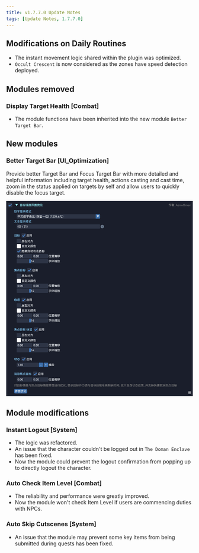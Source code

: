 ```yaml
---
title: v1.7.7.0 Update Notes
tags: [Update Notes, 1.7.7.0]
---
```


## Modifications on Daily Routines

- The instant movement logic shared within the plugin was optimized.
- `Occult Crescent` is now considered as the zones have speed detection deployed.

## Modules removed

### Display Target Health [Combat]

- The module functions have been inherited into the new module `Better Target Bar`.

## New modules

### Better Target Bar [UI_Optimization]

Provide better Target Bar and Focus Target Bar with more detailed and helpful information including target health, actions casting and cast time, zoom in the status applied on targets by self and allow users to quickly disable the focus target.

![OptimizedTargetInfo](/assets/Changelog/1.7.7.0/OptimizedTargetInfo.png)

## Module modifications

### Instant Logout [System]

- The logic was refactored.
- An issue that the character couldn't be logged out in `The Doman Enclave` has been fixed.
- Now the module could prevent the logout confirmation from popping up to directly logout the character.

### Auto Check Item Level [Combat]

- The reliability and performance were greatly improved.
- Now the module won't check Item Level if users are commencing duties with NPCs.

### Auto Skip Cutscenes [System]

- An issue that the module may prevent some key items from being submitted during quests has been fixed.
